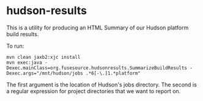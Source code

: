 hudson-results
==============
This is a utility for producing an HTML Summary of our Hudson platform build results.

To run:

    mvn clean jaxb2:xjc install
    mvn exec:java -Dexec.mainClass=org.fusesource.hudsonresults.SummarizeBuildResults -Dexec.args="/mnt/hudson/jobs .*6[-\.]1.*platform"

The first argument is the location of Hudson's jobs directory.  The second is a regular expression for project directories that we want to report on.




